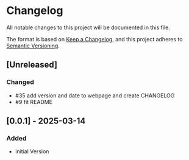 # Changelog

All notable changes to this project will be documented in this file.

The format is based on [Keep a Changelog](https://keepachangelog.com/en/1.1.0/),
and this project adheres to [Semantic Versioning](https://semver.org/spec/v2.0.0.html).

## [Unreleased]
### Changed
- #35 add version and date to webpage and create CHANGELOG
- #9 fit README

## [0.0.1] - 2025-03-14
### Added
- initial Version
